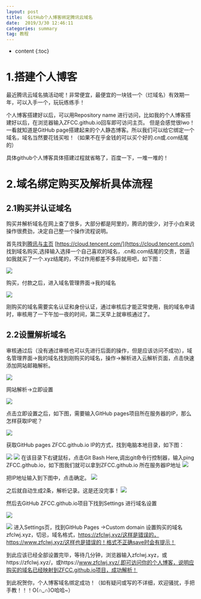 ```yaml
---
layout: post
title:  GitHub个人博客绑定腾讯云域名
date:  2019/3/30 12:46:11 
categories: summary
tag: 教程
---
```


* content
{:toc}


# 1.搭建个人博客

最近腾讯云域名搞活动呢！非常便宜，最便宜的一块钱一个（烂域名）有效期一年，可以入手一个，玩玩练练手！

个人博客搭建好以后，可以用Repository name 进行访问，比如我的个人博客搭建好以后，在浏览器输入ZFCC.github.io回车即可访问主页。
但是会感觉很lwo！一看就知道是GitHub page搭建起来的个人静态博客。所以我们可以给它绑定一个域名，域名当然要花钱买啦！（如果不在乎金钱的可以买个好的.cn或.com结尾的）

具体github个人博客具体搭建过程就省略了，百度一下，一堆一堆的！

# 2.域名绑定购买及解析具体流程

## 2.1购买并认证域名

购买并解析域名在网上查了很多，大部分都是阿里的，腾讯的很少，对于小白来说操作很费劲，决定自己整一个操作流程说明。

首先找到[腾讯与主页](https://cloud.tencent.com/) [https://cloud.tencent.com/](https://cloud.tencent.com/) 找到域名购买,选择输入选择一个自己喜欢的域名，.cn和.com结尾的交贵，苦逼如我就买了一个.xyz结尾的，不过作用都差不多将就用吧，如下图：

![](/styles/images/technology/domain/1.png)

购买，付款之后，进入域名管理界面->我的域名

![](/styles/images/technology/domain/2.png)

刚购买的域名需要实名认证和身份认证，通过审核后才能正常使用，我的域名申请时，审核用了一下午加一夜的时间，第二天早上就审核通过了。

## 2.2设置解析域名
审核通过后（没有通过审核也可以先进行后面的操作，但是应该访问不成功），域名管理界面->我的域名找到刚购买的域名，操作->解析进入云解析页面，点击快速添加网站邮箱解析。

![](/styles/images/technology/domain/3.png)

网站解析->立即设置

![](/styles/images/technology/domain/4.png)

点击立即设置之后，如下图，需要输入GitHub pages项目所在服务器的IP，那么怎样获取IP呢？

![](/styles/images/technology/domain/5.png)

获取GitHub pages ZFCC.github.io IP的方式，找到电脑本地目录，如下图：

![](/styles/images/technology/domain/6.png)
![](/styles/images/technology/domain/7.png)
在该目录下右键鼠标，点击Git Bash Here,调出git命令行控制器，输入ping ZFCC.github.io，如下图我们就可以拿到ZFCC.github.io 所在服务器IP地址
![](/styles/images/technology/domain/8.png)

把IP地址输入到下图中，点击确定。
![](/styles/images/technology/domain/9.png)

之后就自动生成2条，解析记录。这是还没完事！
![](/styles/images/technology/domain/10.png)

然后去GitHub ZFCC.github.io项目下找到Settings 进行域名设置

![](/styles/images/technology/domain/11.png)

![](/styles/images/technology/domain/12.png)
进入Settings页，找到GitHub Pages ->Custom domain 设置购买的域名zfclwj.xyz，切忌，域名格式，https://zfclwj.xyz/这样是错误的，https://www.zfclwj.xyz/这样也是错误的！格式不正确save时会有提示！

到此应该已经全部设置完毕，等待几分钟，浏览器输入zfclwj.xyz，或https://zfclwj.xyz/，或https://www.zfclwj.xyz/,即可访问你的个人博客，说明应购买的域名已经映射到ZFCC.github.io项目，成功解析！

到此祝贺你，个人博客域名绑定成功！（如有疑问或写的不详细，欢迎骚扰，手把手教！！！O(∩_∩)O哈哈~）